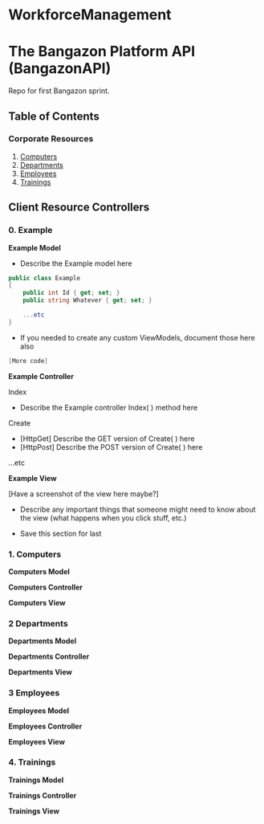 # WorkforceManagement

# The Bangazon Platform API (BangazonAPI)
Repo for first Bangazon sprint.

## Table of Contents

### Corporate Resources
1. [Computers](#computers)
1. [Departments](#2-departments)
1. [Employees](###3-employees)
1. [Trainings](#trainings)

## Client Resource Controllers

### 0. Example

**Example Model**

- Describe the Example model here
```c#
public class Example
{
	public int Id { get; set; }
	public string Whatever { get; set; }

	...etc
}
```
- If you needed to create any custom ViewModels, document those here also
```c#
[More code]
```

**Example Controller**

Index
- Describe the Example controller Index( ) method here

Create
- [HttpGet] Describe the GET version of Create( ) here
- [HttpPost] Describe the POST version of Create( ) here

...etc

**Example View**

[Have a screenshot of the view here maybe?]

- Describe any important things that someone might need to know about the view (what happens when you click stuff, etc.)

- Save this section for last

### 1. Computers

**Computers Model**

**Computers Controller**

**Computers View**

### 2 Departments

**Departments Model**

**Departments Controller**

**Departments View**

### 3 Employees

**Employees Model**

**Employees Controller**

**Employees View**

### 4. Trainings

**Trainings Model**

**Trainings Controller**

**Trainings View**

